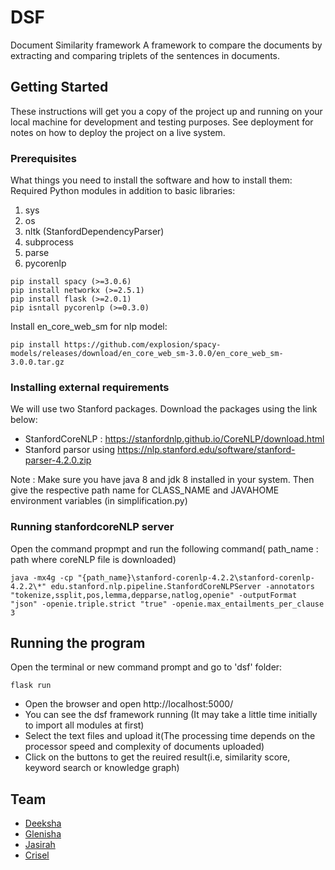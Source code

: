 # DSF
Document Similarity framework
A framework to compare the documents by extracting and comparing triplets of the sentences in documents.


## Getting Started

These instructions will get you a copy of the project up and running on your local machine for development and testing purposes. See deployment for notes on how to deploy the project on a live system.

### Prerequisites

What things you need to install the software and how to install them:
Required Python modules in addition to basic libraries:
1. sys
2. os
3. nltk (StanfordDependencyParser)
4. subprocess 
5. parse
6. pycorenlp

```
pip install spacy (>=3.0.6)
pip install networkx (>=2.5.1)
pip install flask (>=2.0.1)
pip isntall pycorenlp (>=0.3.0)
```
Install en_core_web_sm for nlp model:
```
pip install https://github.com/explosion/spacy-models/releases/download/en_core_web_sm-3.0.0/en_core_web_sm-3.0.0.tar.gz
```

### Installing external requirements  

We will use two Stanford packages. Download the packages using the link below:
* StanfordCoreNLP : https://stanfordnlp.github.io/CoreNLP/download.html 
* Stanford parsor using https://nlp.stanford.edu/software/stanford-parser-4.2.0.zip

Note : Make sure you have java 8 and jdk 8 installed in your system. Then give the respective path name for CLASS_NAME and JAVAHOME environment variables (in simplification.py)


### Running stanfordcoreNLP server 
Open the command propmpt and run the following command( path_name : path where coreNLP file is downloaded)
```
java -mx4g -cp "{path_name}\stanford-corenlp-4.2.2\stanford-corenlp-4.2.2\*" edu.stanford.nlp.pipeline.StanfordCoreNLPServer -annotators "tokenize,ssplit,pos,lemma,depparse,natlog,openie" -outputFormat "json" -openie.triple.strict "true" -openie.max_entailments_per_clause 3
```


## Running the program
Open the terminal or new command prompt and go to 'dsf' folder: 

```
flask run
```
* Open the browser and open http://localhost:5000/
* You can see the dsf framework running (It may take a little time initially to import all modules at first)
* Select the text files and upload it(The processing time depends on the processor speed and complexity of documents uploaded)
* Click on the buttons to get the reuired result(i.e, similarity score, keyword search or knowledge graph)

## Team

* [Deeksha](https://github.com/deekshakulal)
* [Glenisha](https://github.com/Glenisha16)
* [Jasirah](https://github.com/JASIRAHS)
* [Crisel](https://github.com/crisellm)

